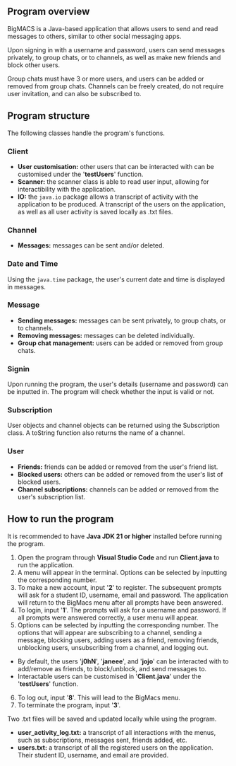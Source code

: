 ## Program overview

BigMACS is a Java-based application that allows users to send and read messages to others, similar to other social messaging apps. 

Upon signing in with a username and password, users can send messages privately, to group chats, or to channels, as well as make new friends and block other users. 

Group chats must have 3 or more users, and users can be added or removed from group chats. Channels can be freely created, do not require user invitation, and can also be subscribed to.

## Program structure

The following classes handle the program's functions.

### Client

- **User customisation:** other users that can be interacted with can be customised under the '**testUsers**' function.
- **Scanner:** the scanner class is able to read user input, allowing for interactibility with the application.
- **IO:** the `java.io` package allows a transcript of activity with the application to be produced. A transcript of the users on the application, as well as all user activity is saved locally as .txt files.

### Channel

- **Messages:** messages can be sent and/or deleted.

### Date and Time

Using the `java.time` package, the user's current date and time is displayed in messages.

### Message

- **Sending messages:** messages can be sent privately, to group chats, or to channels.
- **Removing messages:** messages can be deleted individually.
- **Group chat management:** users can be added or removed from group chats.

### Signin

Upon running the program, the user's details (username and password) can be inputted in. The program will check whether the input is valid or not.

### Subscription

User objects and channel objects can be returned using the Subscription class. A toString function also returns the name of a channel.

### User

- **Friends:** friends can be added or removed from the user's friend list.
- **Blocked users:** others can be added or removed from the user's list of blocked users.
- **Channel subscriptions:** channels can be added or removed from the user's subscription list. 

## How to run the program

It is recommended to have **Java JDK 21 or higher** installed before running the program.

1. Open the program through **Visual Studio Code** and run **Client.java** to run the application.
2. A menu will appear in the terminal. Options can be selected by inputting the corresponding number.
3. To make a new account, input '**2**' to register. The subsequent prompts will ask for a student ID, username, email and password. The application will return to the BigMacs menu after all prompts have been answered.
4. To login, input '**1**'. The prompts will ask for a username and password. If all prompts were answered correctly, a user menu will appear.
5. Options can be selected by inputting the corresponding number. The options that will appear are subscribing to a channel, sending a message, blocking users, adding users as a friend, removing friends, unblocking users, unsubscribing from a channel, and logging out.
 - By default, the users '**j0hN**', '**janeee**', and '**jojo**' can be interacted with to add/remove as friends, to block/unblock, and send messages to.
 - Interactable users can be customised in '**Client.java**' under the '**testUsers**' function.
6. To log out, input '**8**'. This will lead to the BigMacs menu.
7. To terminate the program, input '**3**'.

Two .txt files will be saved and updated locally while using the program.
 - **user_activity_log.txt:** a transcript of all interactions with the menus, such as subscriptions, messages sent, friends added, etc.
 - **users.txt:** a transcript of all the registered users on the application. Their student ID, username, and email are provided.